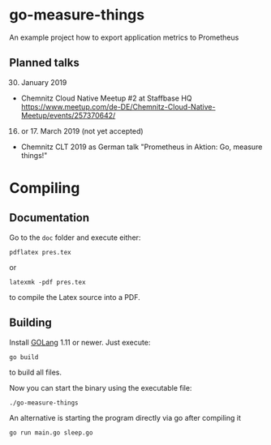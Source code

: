 # go-measure-things
An example project how to export application metrics to Prometheus


## Planned talks

30. January 2019 
- Chemnitz Cloud Native Meetup #2 at Staffbase HQ https://www.meetup.com/de-DE/Chemnitz-Cloud-Native-Meetup/events/257370642/

16. or 17. March 2019 (not yet accepted)
- Chemnitz CLT 2019 as German talk "Prometheus in Aktion: Go, measure things!" 


# Compiling

## Documentation

Go to the `doc` folder and execute either:

```
pdflatex pres.tex
```
or 

```
latexmk -pdf pres.tex
```

to compile the Latex source into a PDF.


## Building

Install [GOLang](https://golang.org/doc/install) 1.11 or newer.
Just execute:

```
go build
```

to build all files.

Now you can start the binary using the executable file: 
```
./go-measure-things
```

An alternative is starting the program directly via go after compiling it
```
go run main.go sleep.go
```